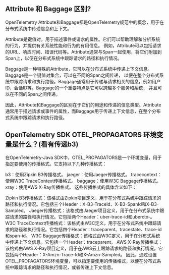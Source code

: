 ## Attribute 和 Baggage 区别?

OpenTelemetry Attribute和Baggage都是OpenTelemetry规范中的概念，用于在分布式系统中传递信息和上下文。

Attribute是键值对，用于描述事件或请求的属性。它们可以帮助理解和分析系统的行为，并提供有关系统性能和行为的有用信息。
例如，Attribute可以包括请求的URL、响应时间、错误代码等。Attribute通常与Span一起使用，将它们附加到Span上，以便在分布式系统中跟踪请求的路径和执行情况。

Baggage是一种特殊的Attribute，它可以在分布式系统中传递上下文信息。Baggage是一个键值对集合，可以在不同的Span之间传递，
以便在整个分布式系统中跟踪请求和执行路径。Baggage通常用于传递与请求相关的信息，例如用户ID、会话ID等。Baggage的一个重要特点是它可以跨越多个服务和系统，
并且可以在不同的Span之间传递。

因此，Attribute和Baggage的区别在于它们的用途和传递的信息类型。Attribute通常用于描述请求或事件的属性，而Baggage用于传递上下文信息，在整个分布式系统中跟踪请求和执行路径。

## OpenTelemetry SDK OTEL_PROPAGATORS 环境变量是什么？(看有传递b3)

在OpenTelemetry-Java SDK中，OTEL_PROPAGATORS是一个环境变量，用于指定要使用的传播格式。它支持以下几种传播格式：

b3：使用Zipkin B3传播格式。
jaeger：使用Jaeger传播格式。
tracecontext：使用W3C TraceContext传播格式。
baggage：使用W3C Baggage传播格式。
xray：使用AWS X-Ray传播格式。
这些传播格式的具体含义如下：

Zipkin B3传播格式：该格式由Zipkin项目定义，用于在分布式系统中跟踪请求的路径和执行情况。它包括三个Header：X-B3-TraceId、X-B3-SpanId和X-B3-Sampled。
Jaeger传播格式：该格式由Jaeger项目定义，用于在分布式系统中跟踪请求的路径和执行情况。它包括两个Header：uber-trace-id和uberctx-。
W3C TraceContext传播格式：该格式由W3C定义，用于在分布式系统中跟踪请求的路径和执行情况。它包括四个Header：traceparent、tracestate、trace-id和span-id。
W3C Baggage传播格式：该格式由W3C定义，用于在分布式系统中传递上下文信息。它包括一个Header：traceparent。
AWS X-Ray传播格式：该格式由AWS X-Ray项目定义，用于在AWS云上跟踪请求的路径和执行情况。它包括两个Header：X-Amzn-Trace-Id和X-Amzn-Sampled。
因此，通过设置OTEL_PROPAGATORS环境变量，可以指定要使用的传播格式，以便在分布式系统中跟踪请求的路径和执行情况，或者传递上下文信息。